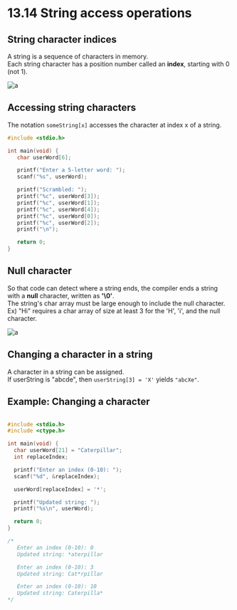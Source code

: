 # 13.14 String access operations

## String character indices
A string is a sequence of characters in memory.   
Each string character has a position number called an **index**, starting with 0 (not 1).   

![a](https://github.com/ijaejun1025/CIS224-Computer_Architecture/assets/154036705/a85f271d-de77-45eb-abeb-108ac5998a5c)

## Accessing string characters
The notation ``someString[x]`` accesses the character at index x of a string.   

```c
#include <stdio.h>

int main(void) {
   char userWord[6];

   printf("Enter a 5-letter word: ");
   scanf("%s", userWord);

   printf("Scrambled: ");
   printf("%c", userWord[3]);
   printf("%c", userWord[1]);
   printf("%c", userWord[4]);
   printf("%c", userWord[0]);
   printf("%c", userWord[2]);
   printf("\n");

   return 0;
}
```

## Null character
So that code can detect where a string ends, the compiler ends a string with a **null** character, written as **'\0'**.    
The string's char array must be large enough to include the null character.   
Ex) "Hi" requires a char array of size at least 3 for the 'H', 'i', and the null character.   

![a](https://github.com/ijaejun1025/CIS224-Computer_Architecture/assets/154036705/8b2628e3-057b-4165-aa6b-6c24079fbcd4)

## Changing a character in a string
A character in a string can be assigned.   
If userString is "abcde", then ``userString[3] = 'X'`` yields ``"abcXe"``.   

## Example: Changing a character
```c

#include <stdio.h>
#include <ctype.h>

int main(void) {
  char userWord[21] = "Caterpillar";   
  int replaceIndex;

  printf("Enter an index (0-10): ");
  scanf("%d", &replaceIndex);

  userWord[replaceIndex] = '*';

  printf("Updated string: ");
  printf("%s\n", userWord);

  return 0;
}

/*
   Enter an index (0-10): 0
   Updated string: *aterpillar

   Enter an index (0-10): 3
   Updated string: Cat*rpillar

   Enter an index (0-10): 10
   Updated string: Caterpilla*
*/
```
